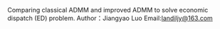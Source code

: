 Comparing classical ADMM and improved ADMM to solve economic dispatch (ED) problem.
Author：Jiangyao Luo
Email:landiljy@163.com
